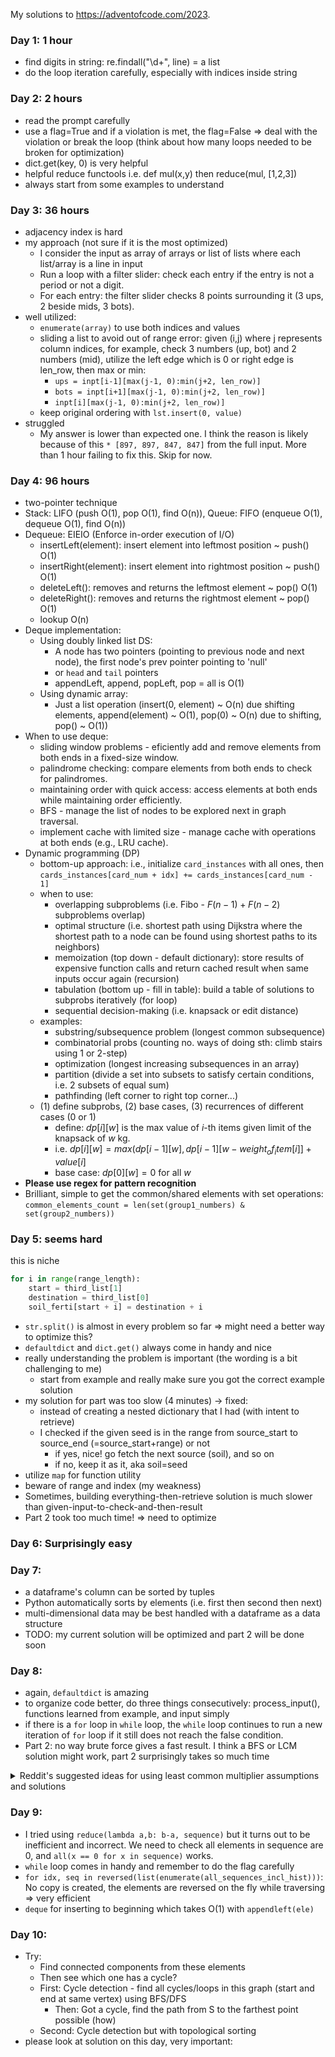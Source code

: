My solutions to https://adventofcode.com/2023.

### Day 1: 1 hour
- find digits in string: re.findall("\d+", line) = a list
- do the loop iteration carefully, especially with indices inside string

### Day 2: 2 hours
- read the prompt carefully
- use a flag=True and if a violation is met, the flag=False => deal with the violation or break the loop (think about how many loops needed to be broken for optimization)
- dict.get(key, 0) is very helpful
- helpful reduce functools i.e. def mul(x,y) then reduce(mul, [1,2,3])
- always start from some examples to understand

### Day 3: 36 hours
- adjacency index is hard
- my approach (not sure if it is the most optimized)
    - I consider the input as array of arrays or list of lists where each list/array is a line in input
    - Run a loop with a filter slider: check each entry if the entry is not a period or not a digit.
    - For each entry: the filter slider checks 8 points surrounding it (3 ups, 2 beside mids, 3 bots). 
- well utilized: 
    - `enumerate(array)` to use both indices and values
    - sliding a list to avoid out of range error: given (i,j) where j represents column indices, for example, check 3 numbers (up, bot) and 2 numbers (mid), utilize the left edge which is 0 or right edge is len_row, then max or min:
        - `ups = inpt[i-1][max(j-1, 0):min(j+2, len_row)]`
        - `bots = inpt[i+1][max(j-1, 0):min(j+2, len_row)]`
        - `inpt[i][max(j-1, 0):min(j+2, len_row)]`
    - keep original ordering with `lst.insert(0, value)`
- struggled
    - My answer is lower than expected one. I think the reason is likely because of this `* [897, 897, 847, 847]` from the full input. More than 1 hour failing to fix this. Skip for now. 

### Day 4: 96 hours
- two-pointer technique
- Stack: LIFO (push O(1), pop O(1), find O(n)), Queue: FIFO (enqueue O(1), dequeue O(1), find O(n))
- Dequeue: EIEIO (Enforce in-order execution of I/O)
    - insertLeft(element): insert element into leftmost position ~ push() O(1)
    - insertRight(element): insert element into rightmost position ~ push() O(1)
    - deleteLeft(): removes and returns the leftmost element ~ pop() O(1)
    - deleteRight(): removes and returns the rightmost element ~ pop() O(1)
    - lookup O(n)
- Deque implementation:
    - Using doubly linked list DS:
        - A node has two pointers (pointing to previous node and next node), the first node's prev pointer pointing to 'null'
        - or `head` and `tail` pointers
        - appendLeft, append, popLeft, pop = all is O(1)
    - Using dynamic array:
        - Just a list operation (insert(0, element) ~ O(n) due shifting elements, append(element) ~ O(1), pop(0) ~ O(n) due to shifting, pop() ~ O(1))
- When to use deque:
    - sliding window problems - eficiently add and remove elements from both ends in a fixed-size window.
    - palindrome checking: compare elements from both ends to check for palindromes.
    - maintaining order with quick access: access elements at both ends while maintaining order efficiently.
    - BFS - manage the list of nodes to be explored next in graph traversal.
    - implement cache with limited size - manage cache with operations at both ends (e.g., LRU cache).
- Dynamic programming (DP)
    - bottom-up approach: i.e., initialize `card_instances` with all ones, then `cards_instances[card_num + idx] += cards_instances[card_num - 1]`
    - when to use:
        - overlapping subproblems (i.e. Fibo - $F(n-1)+F(n-2)$ subproblems overlap)
        - optimal structure (i.e. shortest path using Dijkstra where the shortest path to a node can be found using shortest paths to its neighbors)
        - memoization (top down - default dictionary): store results of expensive function calls and return cached result when same inputs occur again (recursion)
        - tabulation (bottom up - fill in table): build a table of solutions to subprobs iteratively (for loop)
        - sequential decision-making (i.e. knapsack or edit distance)
    - examples:
        - substring/subsequence problem (longest common subsequence)
        - combinatorial probs (counting no. ways of doing sth: climb stairs using 1 or 2-step)
        - optimization (longest increasing subsequences in an array)
        - partition (divide a set into subsets to satisfy certain conditions, i.e. 2 subsets of equal sum)
        - pathfinding (left corner to right top corner...)
    - (1) define subprobs, (2) base cases, (3) recurrences of different cases (0 or 1) 
        - define: $dp[i][w]$ is the max value of $i$-th items given limit of the knapsack of $w$ kg.
        - i.e. $dp[i][w] = max(dp[i-1][w], dp[i-1][w-weight_of_item[i]] + value[i]$
        - base case: $dp[0][w] = 0$ for all $w$
- **Please use regex for pattern recognition**
- Brilliant, simple to get the common/shared elements with set operations: `common_elements_count = len(set(group1_numbers) & set(group2_numbers))`

### Day 5: seems hard
this is niche
```python
for i in range(range_length):
    start = third_list[1]
    destination = third_list[0]
    soil_ferti[start + i] = destination + i
```
- `str.split()` is almost in every problem so far => might need a better way to optimize this?
- `defaultdict` and `dict.get()` always come in handy and nice
- really understanding the problem is important (the wording is a bit challenging to me) 
    - start from example and really make sure you got the correct example solution
- my solution for part was too slow (4 minutes) -> fixed:
    - instead of creating a nested dictionary that I had (with intent to retrieve)
    - I checked if the given seed is in the range from source_start to source_end (=source_start+range) or not
        - if yes, nice! go fetch the next source (soil), and so on
        - if no, keep it as it, aka soil=seed
- utilize `map` for function utility
- beware of range and index (my weakness)
- Sometimes, building everything-then-retrieve solution is much slower than given-input-to-check-and-then-result
- Part 2 took too much time! => need to optimize

### Day 6: Surprisingly easy

### Day 7: 
- a dataframe's column can be sorted by tuples
- Python automatically sorts by elements (i.e. first then second then next)
- multi-dimensional data may be best handled with a dataframe as a data structure
- TODO: my current solution will be optimized and part 2 will be done soon

### Day 8:
- again, `defaultdict` is amazing
- to organize code better, do three things consecutively: process_input(), functions learned from example, and input simply
- if there is a `for` loop in `while` loop, the `while` loop continues to run a new iteration of `for` loop if it still does not reach the false condition.
- Part 2: no way brute force gives a fast result. I think a BFS or LCM solution might work, part 2 surprisingly takes so much time
<details>

<summary>Reddit's suggested ideas for using least common multiplier assumptions and solutions</summary>

source: https://www.reddit.com/r/adventofcode/comments/18dtmin/comment/kckf5jg/?utm_source=share&utm_medium=web3x&utm_name=web3xcss&utm_term=1&utm_content=share_button

## Observations:

### Cycle Detection:
Each ghost will eventually reach a cycle. The system's state can be described as (currentNode, instructionIndex). When the same state repeats, the ghost is on a cycle since the directions and nodes will repeat identically. Finite nodes and instructions guarantee this repetition.

### Ghost Convergence:
If two ghosts starting from different locations meet at the same node simultaneously, they enter the same cycle and will follow identical future paths. This allows for an optimization: post-meeting, one ghost can be disregarded in calculations, as their states will be identical.

## Assumptions:

### Existence of a Solution:
A solution exists where each ghost’s cycle includes at least one destination. If a ghost reaches the destination before entering its cycle, the problem becomes trivial and solvable by brute force.

### Single Destination in Cycle:
Each ghost’s cycle has one destination. This holds for the given input, though it can be relaxed for more complex solutions.

## Reformulated Problem:
Each ghost $G_i$ reaches the destination within its cycle for the first time after $S_i$ steps, repeating with a cycle length $L_i$. The smallest number $N$ such that $N = S_i + L_i \times x_i$ for each ghost $i$ (where $x_i$ is the number of cycle loops) is the solution.

## Special Case Analysis:

### $S_i = 0$:
If $S_i = 0$ for every ghost $i$, $N$ is an integer multiple of every cycle length $L_i$. The minimum $N$ is the least common multiple (LCM) of the cycle lengths.

### $S_i = k_i \times L_i$:
When $S_i = k_i \times L_i$ (with integer $k_i$), $N$ can be expressed as $L_i \times (x + k_i)$, making $N$ an integer multiple of the cycle length.

For the given problem, $S_i = L_i$, making the LCM the correct answer. If the starting offset isn't an integer multiple of the cycle length, the solution might require the Chinese Remainder Theorem or similar methods.

</details>

### Day 9: 
- I tried using `reduce(lambda a,b: b-a, sequence)` but it turns out to be inefficient and incorrect. We need to check all elements in sequence are 0, and `all(x == 0 for x in sequence)` works.
- `while` loop comes in handy and remember to do the flag carefully
- `for idx, seq in reversed(list(enumerate(all_sequences_incl_hist)))`: No copy is created, the elements are reversed on the fly while traversing => very efficient
- `deque` for inserting to beginning which takes O(1) with `appendleft(ele)`

### Day 10:
- Try: 
    - Find connected components from these elements
    - Then see which one has a cycle?
    - First: Cycle detection - find all cycles/loops in this graph (start and end at same vertex) using BFS/DFS
        - Then: Got a cycle, find the path from S to the farthest point possible (how)
    - Second: Cycle detection but with topological sorting
- please look at solution on this day, very important:


